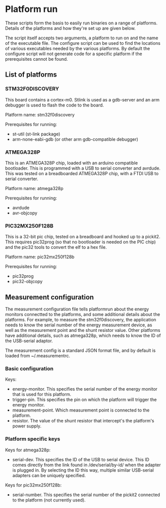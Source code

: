 Platform run
============

These scripts form the basis to easily run binaries on a range of platforms.
Details of the platforms and how they're set up are given below.

The script itself accepts two arguments, a platform to run on and the name of
the executable file. The configure script can be used to find the locations of
various executables needed by the various platforms. By default the configure
script will not generate code for a specific platform if the prerequisites
cannot be found.

List of platforms
-----------------

### STM32F0DISCOVERY

This board contains a cortex-m0. Stlink is used as a gdb-server and an arm
debugger is used to flash the code to the board.

Platform name: stm32f0discovery

Prerequisites for running:
 - st-util (st-link package)
 - arm-none-eabi-gdb (or other arm gdb-compatible debugger)


### ATMEGA328P

This is an ATMEGA328P chip, loaded with an arduino compatible bootloader. This
is programmed with a USB to serial converter and avrdude. This was tested on a
breadboarded ATMEGA328P chip, with a FTDI USB to serial converter.

Platform name: atmega328p

Prerequisites for running:
 - avrdude
 - avr-objcopy


### PIC32MX250F128B

This is a 32-bit pic chip, tested on a breadboard and hooked up to a pickit2.
This requires pic32prog (so that no bootloader is needed on the PIC chip) and
the pic32 tools to convert the elf to a hex file.

Platform name: pic32mx250f128b

Prerequisites for running:
 - pic32prog
 - pic32-objcopy


Measurement configuration
-------------------------

The measurement configuration file tells platformrun about the energy monitors
connectted to the platforms, and some additional details about the platforms.
For example, to measure the stm32f0discovery, the application needs to know the
serial number of the energy measurement device, as well as the measurement
point and the shunt resistor value. Other platforms have additional details,
such as atmega328p, which needs to know the ID of the USB-serial adaptor.

The measurement config is a standard JSON format file, and by default is loaded 
from ~/.measurementrc.

### Basic configuration

Keys:
 - energy-monitor. This specifies the serial number of the energy monitor that
   is used for this platform.
 - trigger-pin.  This specifies the pin on which the platform will trigger the
   energy monitor.
 - measurement-point. Which measurement point is connected to the platform.
 - resistor. The value of the shunt resistor that intercept's the platform's
   power supply.
 
### Platform specific keys

Keys for atmega328p:
 - serial-dev. This specifies the ID of the USB to serial device. This ID comes
   directly from the link found in /dev/serial/by-id/ when the adapter is
   plugged in. By selecting the ID this way, multiple similar USB-serial
   adapters can be uniquely specified.

Keys for pic32mx250f128b:
 - serial-number. This specifies the serial number of the pickit2 connected to
   the platform (not currently used).

